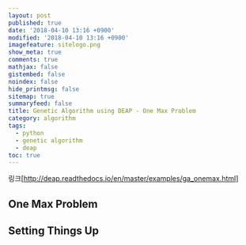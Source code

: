 ```yaml
---
layout: post
published: true
date: '2018-04-10 13:16 +0900'
modified: '2018-04-10 13:16 +0900'
imagefeature: sitelogo.png
show_meta: true
comments: true
mathjax: false
gistembed: false
noindex: false
hide_printmsg: false
sitemap: true
summaryfeed: false
title: Genetic Algorithm using DEAP - One Max Problem
category: algorithm
tags:
  - python
  - genetic algorithm
  - deap
toc: true
---
```

링크[http://deap.readthedocs.io/en/master/examples/ga_onemax.html]

## One Max Problem


## Setting Things Up
